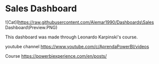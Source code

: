 # Sales Dashboard

![Cat](https://raw.githubusercontent.com/Alemar1990/Dashboards\Sales Dashboard\Preview.PNG)

This dashboard was made through Leonardo Karpinski's course.

youtube channel https://www.youtube.com/c/AprendaPowerBI/videos

Course https://powerbiexperience.com/en/posts/  


